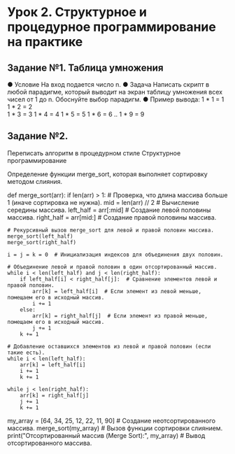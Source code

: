 # Урок 2. Структурное и процедурное программирование на практике

## Задание №1. Таблица умножения

● Условие
На вход подается число n.
● Задача
Написать скрипт в любой парадигме, который выводит на экран таблицу умножения всех чисел от 1 до n. 
Обоснуйте выбор парадигм.
● Пример вывода:
1 * 1 = 1\
1 * 2 = 2\
1 * 3 = 3
1 * 4 = 4
1 * 5 = 5
1 * 6 = 6
..
1 * 9 = 9

## Задание №2. 
Переписать алгоритм в процедурном стиле
Структурное программирование

Определение функции merge_sort, которая выполняет сортировку методом слияния.

def merge_sort(arr):
if len(arr) > 1: # Проверка, что длина массива больше 1 (иначе сортировка не нужна).
mid = len(arr) // 2 # Вычисление середины массива.
left_half = arr[:mid] # Создание левой половины массива.
right_half = arr[mid:] # Создание правой половины массива.

    # Рекурсивный вызов merge_sort для левой и правой половин массива.
    merge_sort(left_half)
    merge_sort(right_half)

    i = j = k = 0  # Инициализация индексов для объединения двух половин.

    # Объединение левой и правой половин в один отсортированный массив.
    while i < len(left_half) and j < len(right_half):
        if left_half[i] < right_half[j]:  # Сравнение элементов левой и правой половин.
            arr[k] = left_half[i]  # Если элемент из левой меньше, помещаем его в исходный массив.
            i += 1
        else:
            arr[k] = right_half[j]  # Если элемент из правой меньше, помещаем его в исходный массив.
            j += 1
        k += 1

    # Добавление оставшихся элементов из левой и правой половин (если такие есть).
    while i < len(left_half):
        arr[k] = left_half[i]
        i += 1
        k += 1

    while j < len(right_half):
        arr[k] = right_half[j]
        j += 1
        k += 1
my_array = [64, 34, 25, 12, 22, 11, 90] # Создание неотсортированного массива.
merge_sort(my_array) # Вызов функции сортировки слиянием.
print("Отсортированный массив (Merge Sort):", my_array) # Вывод отсортированного массива.
